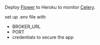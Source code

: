 Deploy [Flower](https://github.com/mher/flower/) to Heroku to monitor [Celery](http://www.celeryproject.org/).

set up .env file with
* BROKER_URL
* PORT
* credentials to secure the app